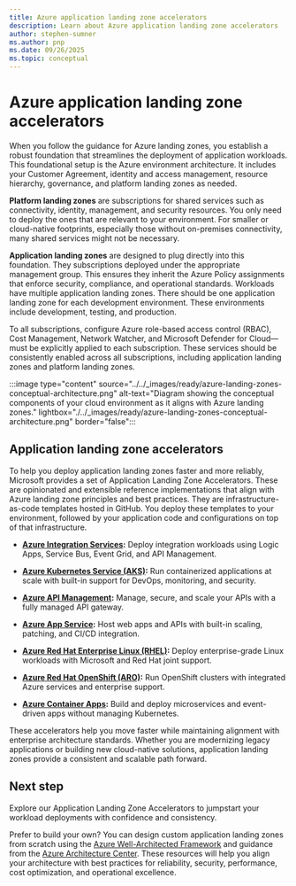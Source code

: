 ```yaml
---
title: Azure application landing zone accelerators
description: Learn about Azure application landing zone accelerators
author: stephen-sumner
ms.author: pnp
ms.date: 09/26/2025
ms.topic: conceptual
---
```


# Azure application landing zone accelerators

When you follow the guidance for Azure landing zones, you establish a robust foundation that streamlines the deployment of application workloads. This foundational setup is the Azure environment architecture. It includes your Customer Agreement, identity and access management, resource hierarchy, governance, and platform landing zones as needed.

**Platform landing zones** are subscriptions for shared services such as connectivity, identity, management, and security resources. You only need to deploy the ones that are relevant to your environment. For smaller or cloud-native footprints, especially those without on-premises connectivity, many shared services might not be necessary.

**Application landing zones** are designed to plug directly into this foundation. They subscriptions deployed under the appropriate management group. This ensures they inherit the Azure Policy assignments that enforce security, compliance, and operational standards. Workloads have multiple application landing zones. There should be one application landing zone for each development environment. These environments include development, testing, and production.

To all subscriptions, configure Azure role-based access control (RBAC), Cost Management, Network Watcher, and Microsoft Defender for Cloud—must be explicitly applied to each subscription. These services should be consistently enabled across all subscriptions, including application landing zones and platform landing zones.

:::image type="content" source="../../_images/ready/azure-landing-zones-conceptual-architecture.png" alt-text="Diagram showing the conceptual components of your cloud environment as it aligns with Azure landing zones." lightbox="./../_images/ready/azure-landing-zones-conceptual-architecture.png" border="false":::

## Application landing zone accelerators

To help you deploy application landing zones faster and more reliably, Microsoft provides a set of Application Landing Zone Accelerators. These are opinionated and extensible reference implementations that align with Azure landing zone principles and best practices. They are infrastructure-as-code templates hosted in GitHub. You deploy these templates to your environment, followed by your application code and configurations on top of that infrastructure.

- **[Azure Integration Services](./integration-services/landing-zone-accelerator.md):** Deploy integration workloads using Logic Apps, Service Bus, Event Grid, and API Management.

- **[Azure Kubernetes Service (AKS)](./aks/landing-zone-accelerator.md):** Run containerized applications at scale with built-in support for DevOps, monitoring, and security.

- **[Azure API Management](./api-management/landing-zone-accelerator.md):** Manage, secure, and scale your APIs with a fully managed API gateway.

- **[Azure App Service](./app-services/landing-zone-accelerator.md):** Host web apps and APIs with built-in scaling, patching, and CI/CD integration.

- **[Azure Red Hat Enterprise Linux (RHEL)](./azure-red-hat-enterprise-linux/):** Deploy enterprise-grade Linux workloads with Microsoft and Red Hat joint support.

- **[Azure Red Hat OpenShift (ARO)](./azure-red-hat-openshift/landing-zone-accelerator.md):** Run OpenShift clusters with integrated Azure services and enterprise support.

- **[Azure Container Apps](./container-apps/landing-zone-accelerator.md):** Build and deploy microservices and event-driven apps without managing Kubernetes.

These accelerators help you move faster while maintaining alignment with enterprise architecture standards. Whether you are modernizing legacy applications or building new cloud-native solutions, application landing zones provide a consistent and scalable path forward.

## Next step

Explore our Application Landing Zone Accelerators to jumpstart your workload deployments with confidence and consistency.

Prefer to build your own? You can design custom application landing zones from scratch using the [Azure Well-Architected Framework](/azure/well-architected/) and guidance from the [Azure Architecture Center](/azure/architecture/). These resources will help you align your architecture with best practices for reliability, security, performance, cost optimization, and operational excellence.